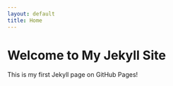```yaml
---
layout: default
title: Home
---
```


# Welcome to My Jekyll Site

This is my first Jekyll page on GitHub Pages!

